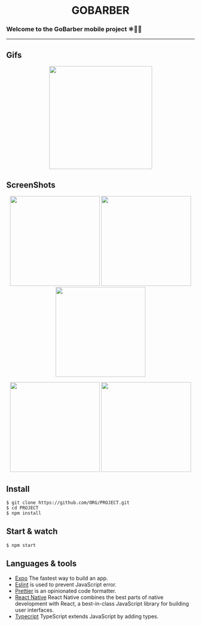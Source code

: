 <h1 align='center'> GOBARBER </h1>

### Welcome to the GoBarber mobile project ⚛🚀🔥

---
## Gifs

<p align='center'>
<img src='https://user-images.githubusercontent.com/52014318/92821861-e2e27e80-f3a1-11ea-9076-6149b86c74c8.gif' width='275' />
</ p>

## ScreenShots

<p align='center'>
  <img src='https://user-images.githubusercontent.com/52014318/92420560-79b4fe00-f14a-11ea-8a63-bab8bd59c2e9.png' width='240' />
  <img src='https://user-images.githubusercontent.com/52014318/92420559-7883d100-f14a-11ea-975e-ebecbcd1ab7a.png' width='240' />
  <img src='https://user-images.githubusercontent.com/52014318/92420558-7752a400-f14a-11ea-8da6-2bb486d3ccc4.png' width='240' />
</ p>


<p align='center'>
  <img src='https://user-images.githubusercontent.com/52014318/111217235-2073ce80-85b4-11eb-9c5e-e452d6824aa8.png' width='240' />
  <img src='https://user-images.githubusercontent.com/52014318/111217237-21a4fb80-85b4-11eb-9b6e-ba5960af4d8f.png' width='240' />
</ p>


## Install

    $ git clone https://github.com/ORG/PROJECT.git
    $ cd PROJECT
    $ npm install


## Start & watch

    $ npm start

## Languages & tools

- [Expo](https://expo.io/) The fastest way to build an app.
- [Eslint](https://eslint.org/) is used to prevent JavaScript error.
- [Prettier](https://prettier.io/docs/en/index.html) is an opinionated code formatter.
- [React Native](https://reactnative.dev/) React Native combines the best parts of native development with React, a best-in-class JavaScript library for building user interfaces.
- [Typecript](https://www.typescriptlang.org/) TypeScript extends JavaScript by adding types.


